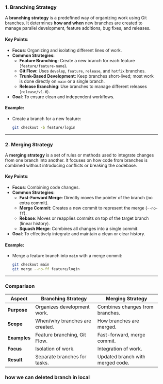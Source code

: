 

### **1. Branching Strategy**
A **branching strategy** is a predefined way of organizing work using Git branches. It determines **how and when** new branches are created to manage parallel development, feature additions, bug fixes, and releases. 

#### Key Points:
- **Focus**: Organizing and isolating different lines of work.
- **Common Strategies**:
  - **Feature Branching**: Create a new branch for each feature (`feature/feature-name`).
  - **Git Flow**: Uses `develop`, `feature`, `release`, and `hotfix` branches.
  - **Trunk-Based Development**: Keep branches short-lived; most work is done directly on `main` or a single branch.
  - **Release Branching**: Use branches to manage different releases (`release/v1.0`).
- **Goal**: To ensure clean and independent workflows.

#### Example:
- Create a branch for a new feature:
  ```bash
  git checkout -b feature/login
  ```

---

### **2. Merging Strategy**
A **merging strategy** is a set of rules or methods used to integrate changes from one branch into another. It focuses on how code from branches is combined without introducing conflicts or breaking the codebase.

#### Key Points:
- **Focus**: Combining code changes.
- **Common Strategies**:
  - **Fast-Forward Merge**: Directly moves the pointer of the branch (no extra commit).
  - **Merge Commit**: Creates a new commit to represent the merge (`--no-ff`).
  - **Rebase**: Moves or reapplies commits on top of the target branch (linear history).
  - **Squash Merge**: Combines all changes into a single commit.
- **Goal**: To effectively integrate and maintain a clean or clear history.

#### Example:
- Merge a feature branch into `main` with a merge commit:
  ```bash
  git checkout main
  git merge --no-ff feature/login
  ```

---

### **Comparison**
| Aspect                | Branching Strategy                 | Merging Strategy                  |
|-----------------------|------------------------------------|-----------------------------------|
| **Purpose**           | Organizes development work.       | Combines changes from branches.  |
| **Scope**             | When/why branches are created.    | How branches are merged.         |
| **Examples**          | Feature branching, Git Flow.      | Fast-forward, merge commit.      |
| **Focus**             | Isolation of work.                | Integration of work.             |
| **Result**            | Separate branches for tasks.      | Updated branch with merged code. |


### how we can deleted branch in local
